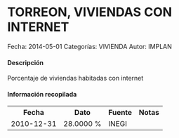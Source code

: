 TORREON, VIVIENDAS CON INTERNET
=====

Fecha: 2014-05-01
Categorías: VIVIENDA
Autor: IMPLAN

#### Descripción

Porcentaje de viviendas habitadas con internet

#### Información recopilada

<table class="table table-hover table-bordered">
  <tr><th>Fecha</th><th>Dato</th><th>Fuente</th><th>Notas</th></tr>
  <tr><td>2010-12-31</td><td>28.0000 %</td><td>INEGI</td><td></td></tr>
</table>
